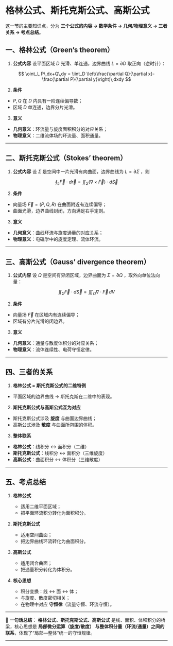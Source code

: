 # 格林公式、斯托克斯公式、高斯公式
这一节的主要知识点，分为 **三个公式的内容 → 数学条件 → 几何/物理意义 → 三者关系 → 考点总结**。

## 一、格林公式（Green’s theorem）

1. **公式内容**
   设平面区域 $D$ 光滑、单连通，边界曲线 $L=\partial D$ 取正向（逆时针）：

$$
\oint_L P\,dx+Q\,dy = \iint_D \left(\frac{\partial Q}{\partial x}-\frac{\partial P}{\partial y}\right)\,dxdy
$$

2. **条件**

* $P,Q$ 在 $D$ 内具有一阶连续偏导数；
* 区域 $D$ 单连通，边界分片光滑。

3. **意义**

* **几何意义**：环流量与旋度面积积分的对应关系；
* **物理意义**：二维流体场的环流量、面积通量。

---

## 二、斯托克斯公式（Stokes’ theorem）

1. **公式内容**
   设 $\Sigma$ 是空间中一片光滑有向曲面，边界曲线为 $L=\partial\Sigma$ ，则

$$
\oint_L \vec{F}\cdot d\vec{r} = \iint_\Sigma (\nabla\times \vec{F}) \cdot d\vec{S}
$$

2. **条件**

* 向量场 $\vec{F}=(P,Q,R)$ 在曲面附近有连续偏导；
* 曲面光滑，边界曲线封闭，方向满足右手定则。

3. **意义**

* **几何意义**：曲线环流与旋度通量的对应关系；
* **物理意义**：电磁学中的旋度定理、流体环流。

---

## 三、高斯公式（Gauss’ divergence theorem）

1. **公式内容**
   设 $\Omega$ 是空间有界闭区域，边界曲面为 $\Sigma=\partial \Omega$ ，取外向单位法向量：

$$
\iint_\Sigma \vec{F}\cdot d\vec{S} = \iiint_\Omega \nabla\cdot \vec{F}\, dV
$$

2. **条件**

* 向量场 $\vec{F}$ 在区域内有连续偏导；
* 区域有分片光滑的闭边界。

3. **意义**

* **几何意义**：通量与散度体积分的对应关系；
* **物理意义**：流体连续性、电荷守恒定律。

---

## 四、三者的关系

1. **格林公式 = 斯托克斯公式的二维特例**

* 平面区域的边界曲线 → 斯托克斯在二维中的表现。

2. **斯托克斯公式与高斯公式互为对应**

* 斯托克斯公式涉及 **旋度** 与曲面边界曲线；
* 高斯公式涉及 **散度** 与曲面所包围的体积。

3. **整体联系**

* **格林公式**：线积分 ↔ 面积分（二维）
* **斯托克斯公式**：线积分 ↔ 面积分（三维旋度）
* **高斯公式**：曲面积分 ↔ 体积分（三维散度）

---

## 五、考点总结

1. **格林公式**

   * 适用二维平面区域；
   * 把平面环流积分转化为面积积分。

2. **斯托克斯公式**

   * 适用空间曲面；
   * 把边界曲线环流转化为曲面积分。

3. **高斯公式**

   * 适用闭合曲面；
   * 把通量积分转化为体积分。

4. **核心思想**

   * 积分变换：线 ↔ 面 ↔ 体；
   * 与旋度、散度密切相关；
   * 在物理中对应 **守恒律**（流量守恒、环流守恒）。

---

📌 **一句话总结**：
**格林公式、斯托克斯公式、高斯公式** 是线、面积、体积积分的桥梁，核心思想是 **局部微分运算（旋度/散度） 与整体积分量（环流/通量）之间的联系**，体现了“局部—整体”统一的守恒规律。

---



